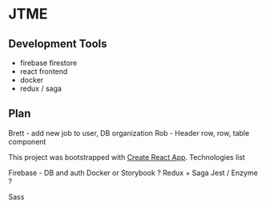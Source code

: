 # JTME

## Development Tools

- firebase firestore
- react frontend
- docker
- redux / saga

## Plan
Brett - add new job to user, DB organization
Rob - Header row, row, table component

This project was bootstrapped with [Create React App](https://github.com/facebook/create-react-app).
Technologies list

Firebase - DB and auth 
Docker or Storybook ? 
Redux  +  Saga 
Jest / Enzyme ? 

Sass
